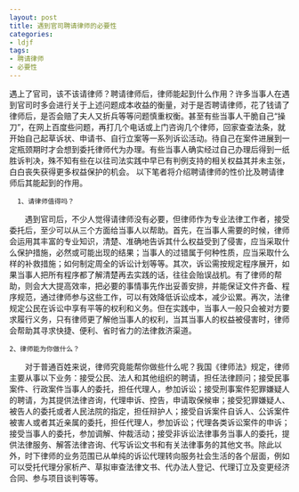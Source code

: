 ```yaml
---
layout: post 
title: 遇到官司聘请律师的必要性
categories:
- ldjf
tags:
- 聘请律师
- 必要性
---
```


   遇上了官司，该不该请律师？聘请律师后，律师能起到什么作用？许多当事人在遇到官司时多会进行关于上述问题成本收益的衡量，对于是否聘请律师，花了钱请了律师后，是否会赔了夫人又折兵等等问题慎重权衡。甚至有些当事人干脆自己“操刀”，在网上百度些问题，再打几个电话或上门咨询几个律师，回家查查法条，就开始自己起草诉状、申请书、自行立案等一系列诉讼活动。待自己在案件进展到一定瓶颈期时才会想到委托律师代为办理。有些当事人确实经过自己办理后得到一纸胜诉判决，殊不知有些在以往司法实践中早已有判例支持的相关权益其并未主张，白白丧失获得更多权益保护的机会。
   以下笔者将介绍聘请律师的性价比及聘请律师后其能起到的作用。
　　

      1、请律师值得吗？
 

　　遇到官司后，不少人觉得请律师没有必要，但律师作为专业法律工作者，接受委托后，至少可以从三个方面给当事人以帮助。首先，在当事人需要的时候，律师会运用其丰富的专业知识，清楚、准确地告诉其什么权益受到了侵害，应当采取什么保护措施，必然或可能出现的结果；当事人的过错属于何种性质，应当采取什么样的补救措施；如何制定周全的诉讼计划等等。其次，诉讼需按规定程序展开，如果当事人把所有程序都了解清楚再去实践的话，往往会贻误战机。有了律师的帮助，则会大大提高效率，把必要的事情事先作出妥善安排，并能保证文件齐备、程序规范，通过律师参与这些工作，可以有效降低诉讼成本，减少讼累。再次，法律规定公民在诉讼中享有平等的权利和义务。但在实践中，当事人一般只会被对方要求履行义务，只有律师更了解他当事人的权利，当其当事人的权益被侵害时，律师会帮助其寻求快捷、便利、省时省力的法律救济渠道。 

	2、律师能为你做什么？ 

　　对于普通百姓来说，律师究竟能帮你做些什么呢？我国《律师法》规定，律师主要从事以下业务：接受公民、法人和其他组织的聘请，担任法律顾问；接受民事案件、行政案件当事人的委托，担任代理人，参加诉讼；接受刑事案件犯罪嫌疑人的聘请，为其提供法律咨询，代理申诉、控告，申请取保候审；接受犯罪嫌疑人、被告人的委托或者人民法院的指定，担任辩护人；接受自诉案件自诉人、公诉案件被害人或者其近亲属的委托，担任代理人，参加诉讼；代理各类诉讼案件的申诉；接受当事人的委托，参加调解、仲裁活动；接受非诉讼法律事务当事人的委托，提供法律服务、解答法律咨询、代写诉讼文书和有关法律事务的其他文书。除此以外，时下律师的业务范围已从单纯的诉讼代理转向服务社会生活的各个层面，例如可以受托代理分家析产、草拟审查法律文书、代办法人登记、代理订立及变更经济合同、参与项目谈判等等。